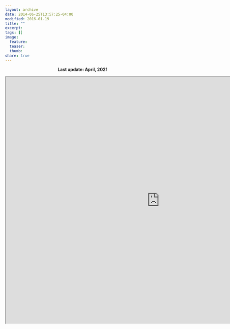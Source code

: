 ```yaml
---
layout: archive
date: 2014-06-25T13:57:25-04:00
modified: 2016-01-19
title: ""
excerpt:
tags: []
image:
  feature:
  teaser:
  thumb:
share: true
---
```

<p align="center">
  <b>Last update: April, 2021</b><br>
</p>


<iframe src="https://drive.google.com/file/d/1BaOaTIxBeFuJ8bHGuwqDuxLzzH1HWdm4/preview" width="1000" height="800"></iframe>
